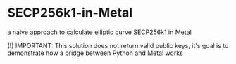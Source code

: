 # SECP256k1-in-Metal
a naive approach to calculate elliptic curve SECP256k1 in Metal

(!) IMPORTANT: This solution does not return valid public keys, it's goal is to demonstrate how a bridge between Python and Metal works
